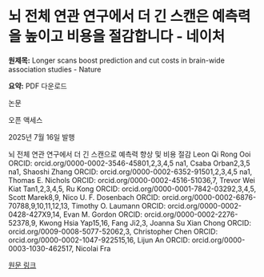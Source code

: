 # 뇌 전체 연관 연구에서 더 긴 스캔은 예측력을 높이고 비용을 절감합니다 - 네이처

**원제목:** Longer scans boost prediction and cut costs in brain-wide association studies - Nature

**요약:** PDF 다운로드

논문

오픈 액세스

2025년 7월 16일 발행

뇌 전체 연관 연구에서 더 긴 스캔으로 예측력 향상 및 비용 절감
Leon Qi Rong Ooi
ORCID: orcid.org/0000-0002-3546-45801,2,3,4,5 na1, Csaba Orban2,3,5 na1, Shaoshi Zhang
ORCID: orcid.org/0000-0002-6352-91501,2,3,4,5 na1, Thomas E. Nichols
ORCID: orcid.org/0000-0002-4516-51036,7, Trevor Wei Kiat Tan1,2,3,4,5, Ru Kong
ORCID: orcid.org/0000-0001-7842-03292,3,4,5, Scott Marek8,9, Nico U. F. Dosenbach
ORCID: orcid.org/0000-0002-6876-70788,9,10,11,12,13, Timothy O. Laumann
ORCID: orcid.org/0000-0002-0428-427X9,14, Evan M. Gordon
ORCID: orcid.org/0000-0002-2276-52378,9, Kwong Hsia Yap15,16, Fang Ji2,3, Joanna Su Xian Chong
ORCID: orcid.org/0009-0008-5077-52062,3, Christopher Chen
ORCID: orcid.org/0000-0002-1047-922515,16, Lijun An
ORCID: orcid.org/0000-0003-1030-462517, Nicolai Fra

[원문 링크](https://www.nature.com/articles/s41586-025-09250-1)
